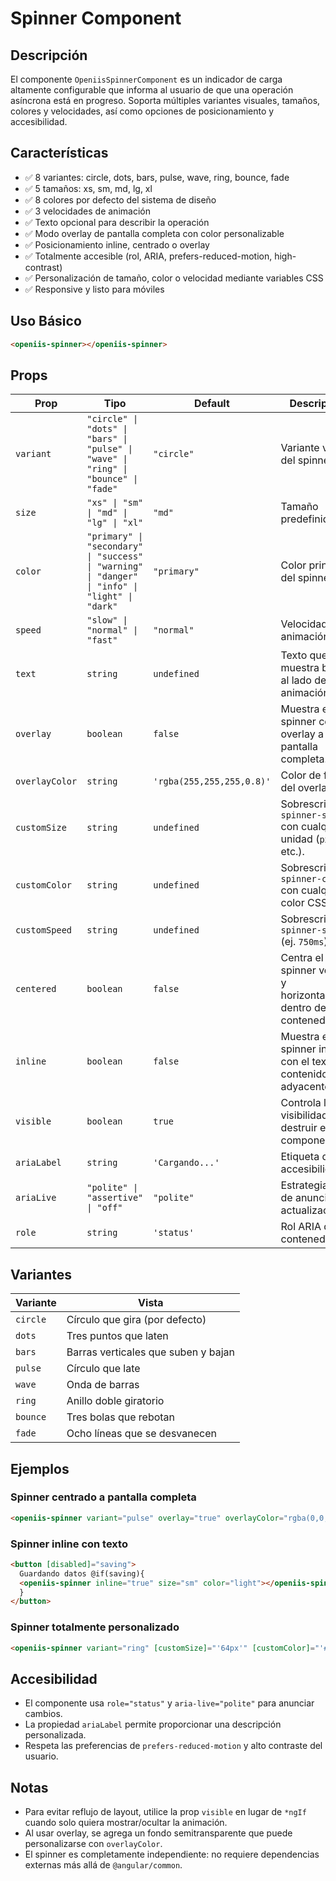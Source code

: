 # Spinner Component

## Descripción

El componente `OpeniisSpinnerComponent` es un indicador de carga altamente configurable que informa al usuario de que una operación asíncrona está en progreso. Soporta múltiples variantes visuales, tamaños, colores y velocidades, así como opciones de posicionamiento y accesibilidad.

## Características

- ✅ 8 variantes: circle, dots, bars, pulse, wave, ring, bounce, fade
- ✅ 5 tamaños: xs, sm, md, lg, xl
- ✅ 8 colores por defecto del sistema de diseño
- ✅ 3 velocidades de animación
- ✅ Texto opcional para describir la operación
- ✅ Modo overlay de pantalla completa con color personalizable
- ✅ Posicionamiento inline, centrado o overlay
- ✅ Totalmente accesible (rol, ARIA, prefers-reduced-motion, high-contrast)
- ✅ Personalización de tamaño, color o velocidad mediante variables CSS
- ✅ Responsive y listo para móviles

## Uso Básico

```html
<openiis-spinner></openiis-spinner>
```

## Props

| Prop           | Tipo                                                                                            | Default                   | Descripción                                                            |
| -------------- | ----------------------------------------------------------------------------------------------- | ------------------------- | ---------------------------------------------------------------------- |
| `variant`      | `"circle" \| "dots" \| "bars" \| "pulse" \| "wave" \| "ring" \| "bounce" \| "fade"`             | `"circle"`                | Variante visual del spinner.                                           |
| `size`         | `"xs" \| "sm" \| "md" \| "lg" \| "xl"`                                                          | `"md"`                    | Tamaño predefinido.                                                    |
| `color`        | `"primary" \| "secondary" \| "success" \| "warning" \| "danger" \| "info" \| "light" \| "dark"` | `"primary"`               | Color principal del spinner.                                           |
| `speed`        | `"slow" \| "normal" \| "fast"`                                                                  | `"normal"`                | Velocidad de la animación.                                             |
| `text`         | `string`                                                                                        | `undefined`               | Texto que se muestra bajo (o al lado de) la animación.                 |
| `overlay`      | `boolean`                                                                                       | `false`                   | Muestra el spinner como overlay a pantalla completa.                   |
| `overlayColor` | `string`                                                                                        | `'rgba(255,255,255,0.8)'` | Color de fondo del overlay.                                            |
| `customSize`   | `string`                                                                                        | `undefined`               | Sobrescribe `--spinner-size` con cualquier unidad (`px`, `rem`, etc.). |
| `customColor`  | `string`                                                                                        | `undefined`               | Sobrescribe `--spinner-color` con cualquier color CSS.                 |
| `customSpeed`  | `string`                                                                                        | `undefined`               | Sobrescribe `--spinner-speed` (ej. `750ms`).                           |
| `centered`     | `boolean`                                                                                       | `false`                   | Centra el spinner vertical y horizontalmente dentro de su contenedor.  |
| `inline`       | `boolean`                                                                                       | `false`                   | Muestra el spinner inline con el texto o contenido adyacente.          |
| `visible`      | `boolean`                                                                                       | `true`                    | Controla la visibilidad sin destruir el componente.                    |
| `ariaLabel`    | `string`                                                                                        | `'Cargando...'`           | Etiqueta de accesibilidad.                                             |
| `ariaLive`     | `"polite" \| "assertive" \| "off"`                                                              | `"polite"`                | Estrategia ARIA de anuncio de actualizaciones.                         |
| `role`         | `string`                                                                                        | `'status'`                | Rol ARIA del contenedor.                                               |

## Variantes

| Variante | Vista                               |
| -------- | ----------------------------------- |
| `circle` | Círculo que gira (por defecto)      |
| `dots`   | Tres puntos que laten               |
| `bars`   | Barras verticales que suben y bajan |
| `pulse`  | Círculo que late                    |
| `wave`   | Onda de barras                      |
| `ring`   | Anillo doble giratorio              |
| `bounce` | Tres bolas que rebotan              |
| `fade`   | Ocho líneas que se desvanecen       |

## Ejemplos

### Spinner centrado a pantalla completa

```html
<openiis-spinner variant="pulse" overlay="true" overlayColor="rgba(0,0,0,0.45)"></openiis-spinner>
```

### Spinner inline con texto

```html
<button [disabled]="saving">
  Guardando datos @if(saving){
  <openiis-spinner inline="true" size="sm" color="light"></openiis-spinner>
  }
</button>
```

### Spinner totalmente personalizado

```html
<openiis-spinner variant="ring" [customSize]="'64px'" [customColor]="'#ff5722'" [customSpeed]="'600ms'" text="Procesando..."></openiis-spinner>
```

## Accesibilidad

- El componente usa `role="status"` y `aria-live="polite"` para anunciar cambios.
- La propiedad `ariaLabel` permite proporcionar una descripción personalizada.
- Respeta las preferencias de `prefers-reduced-motion` y alto contraste del usuario.

## Notas

- Para evitar reflujo de layout, utilice la prop `visible` en lugar de `*ngIf` cuando solo quiera mostrar/ocultar la animación.
- Al usar overlay, se agrega un fondo semitransparente que puede personalizarse con `overlayColor`.
- El spinner es completamente independiente: no requiere dependencias externas más allá de `@angular/common`.
